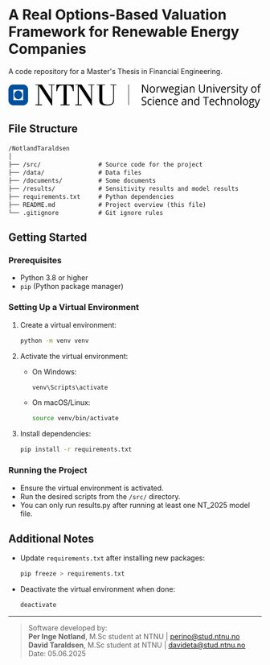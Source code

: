 # A Real Options-Based Valuation Framework for Renewable Energy Companies

A code repository for a Master's Thesis in Financial Engineering.

<img src="images/Norwegian University of Science and Technology - farger - bredde.png" align="center" height="50">

## File Structure

```
/NotlandTaraldsen
│
├── /src/                # Source code for the project
├── /data/               # Data files
├── /documents/          # Some documents
├── /results/            # Sensitivity results and model results
├── requirements.txt     # Python dependencies
├── README.md            # Project overview (this file)
└── .gitignore           # Git ignore rules
```

## Getting Started

### Prerequisites
- Python 3.8 or higher
- `pip` (Python package manager)

### Setting Up a Virtual Environment

1. Create a virtual environment:
    ```bash
    python -m venv venv
    ```

2. Activate the virtual environment:
    - On Windows:
      ```bash
      venv\Scripts\activate
      ```
    - On macOS/Linux:
      ```bash
      source venv/bin/activate
      ```

3. Install dependencies:
    ```bash
    pip install -r requirements.txt
    ```

### Running the Project
- Ensure the virtual environment is activated.
- Run the desired scripts from the `/src/` directory.
- You can only run results.py after running at least one NT_2025 model file.


## Additional Notes
- Update `requirements.txt` after installing new packages:
  ```bash
  pip freeze > requirements.txt
  ```
- Deactivate the virtual environment when done:
  ```bash
  deactivate
  ```

---
> Software developed by:\
> **Per Inge Notland**, M.Sc student at NTNU | perino@stud.ntnu.no \
> **David Taraldsen**, M.Sc student at NTNU | davideta@stud.ntnu.no \
> Date: 05.06.2025